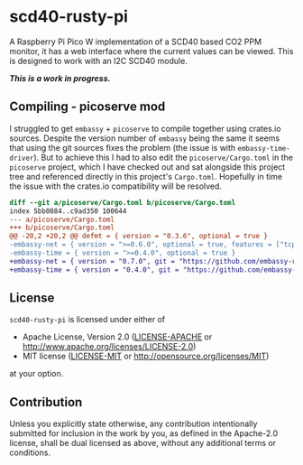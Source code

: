 # scd40-rusty-pi

A Raspberry Pi Pico W implementation of a SCD40 based CO2 PPM monitor, it has a
web interface where the current values can be viewed. This is designed to work
with an I2C SCD40 module.

***This is a work in progress.***

## Compiling - picoserve mod

I struggled to get `embassy` + `picoserve` to compile together using crates.io
sources. Despite the version number of `embassy` being the same it seems that
using the git sources fixes the problem (the issue is with
`embassy-time-driver`). But to achieve this I had to also edit the
`picoserve/Cargo.toml` in the `picoserve` project, which I have checked out and
sat alongside this project tree and referenced directly in this project's
`Cargo.toml`. Hopefully in time the issue with the crates.io compatibility will
be resolved.

```diff
diff --git a/picoserve/Cargo.toml b/picoserve/Cargo.toml
index 5bb0084..c9ad350 100644
--- a/picoserve/Cargo.toml
+++ b/picoserve/Cargo.toml
@@ -20,2 +20,2 @@ defmt = { version = "0.3.6", optional = true }
-embassy-net = { version = ">=0.6.0", optional = true, features = ["tcp", "proto-ipv4", "medium-ethernet"] }
-embassy-time = { version = ">=0.4.0", optional = true }
+embassy-net = { version = "0.7.0", git = "https://github.com/embassy-rs/embassy.git", optional = true, features = ["tcp", "proto-ipv4", "medium-ethernet"] }
+embassy-time = { version = "0.4.0", git = "https://github.com/embassy-rs/embassy.git", optional = true }
```

## License

`scd40-rusty-pi` is licensed under either of

- Apache License, Version 2.0 ([LICENSE-APACHE](LICENSE-APACHE) or
  <http://www.apache.org/licenses/LICENSE-2.0>)
- MIT license ([LICENSE-MIT](LICENSE-MIT) or <http://opensource.org/licenses/MIT>)

at your option.

## Contribution

Unless you explicitly state otherwise, any contribution intentionally submitted
for inclusion in the work by you, as defined in the Apache-2.0 license, shall
be dual licensed as above, without any additional terms or conditions.
